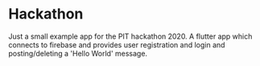 # Hackathon
Just a small example app for the PIT hackathon 2020.
A flutter app which connects to firebase and provides user registration and login and posting/deleting a 'Hello World' message.
